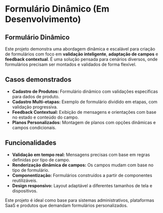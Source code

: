 # Formulário Dinâmico (Em Desenvolvimento)

## Formulário Dinâmico

Este projeto demonstra uma abordagem dinâmica e escalável para criação de formulários com foco em **validação inteligente**, **adaptação de campos** e **feedback contextual**. É uma solução pensada para cenários diversos, onde formulários precisam ser montados e validados de forma flexível.

## Casos demonstrados

- **Cadastro de Produtos:** Formulário dinâmico com validações específicas para dados de produto.
- **Cadastro Multi-etapas:** Exemplo de formulário dividido em etapas, com validação progressiva.
- **Feedback Contextual:** Exibição de mensagens e orientações com base no estado e conteúdo do campo.
- **Planos Personalizados:** Montagem de planos com opções dinâmicas e campos condicionais.

## Funcionalidades

- **Validação em tempo real:** Mensagens precisas com base em regras definidas por tipo de campo.
- **Renderização dinâmica de campos:** Os campos mudam com base no tipo de formulário.
- **Componentização:** Formulários construídos a partir de componentes reutilizáveis.
- **Design responsivo:** Layout adaptável a diferentes tamanhos de tela e dispositivos.

Este projeto é ideal como base para sistemas administrativos, plataformas SaaS e produtos que demandam formulários personalizados.
